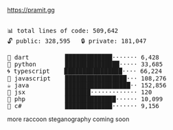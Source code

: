 <!--
**pmazumder3927/pmazumder3927** is a ✨ _special_ ✨ repository because its `README.md` (this file) appears on your GitHub profile.

Here are some ideas to get you started:

- 🔭 I’m currently working on ...
- 🌱 I’m currently learning ...
- 👯 I’m looking to collaborate on ...
- 🤔 I’m looking for help with ...
- 💬 Ask me about ...
- 📫 How to reach me: ...
- 😄 Pronouns: ...
- ⚡ Fun fact: ...
-->
https://pramit.gg
 <!-- LANGUAGES BREAKDOWN START -->
<pre><code style="font-family: monospace; font-size: 14px;">
📊 total lines of code: 509,642
🔓 public: 328,595   🔒 private: 181,047

🎯 dart          █████████████······· 6,428
🐍 python        ███████████████····· 33,685
🌀 typescript    ████████████████···· 66,224
💛 javascript    █████████████████··· 108,276
☕ java          ██████████████████·· 152,856
🎨 jsx           ███████············· 120
🐘 php           ██████████████······ 10,099
🔧 c#            █████████████······· 9,156
</code></pre>
 <!-- LANGUAGES BREAKDOWN END -->
more raccoon steganography coming soon
